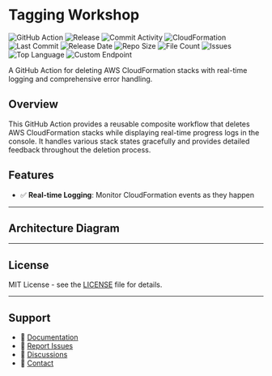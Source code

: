 # Tagging Workshop

![GitHub Action](https://img.shields.io/badge/GitHub-Action-blue?logo=github)&nbsp;![Release](https://github.com/subhamay-bhattacharyya/1905-tagging-cft/actions/workflows/release.yaml/badge.svg)&nbsp;![Commit Activity](https://img.shields.io/github/commit-activity/t/subhamay-bhattacharyya/1905-tagging-cft)&nbsp;![CloudFormation](https://img.shields.io/badge/AWS-CloudFormation-orange?logo=amazonaws)&nbsp;![Last Commit](https://img.shields.io/github/last-commit/subhamay-bhattacharyya/1905-tagging-cft)&nbsp;![Release Date](https://img.shields.io/github/release-date/subhamay-bhattacharyya/1905-tagging-cft)&nbsp;![Repo Size](https://img.shields.io/github/repo-size/subhamay-bhattacharyya/1905-tagging-cft)&nbsp;![File Count](https://img.shields.io/github/directory-file-count/subhamay-bhattacharyya/1905-tagging-cft)&nbsp;![Issues](https://img.shields.io/github/issues/subhamay-bhattacharyya/1905-tagging-cft)&nbsp;![Top Language](https://img.shields.io/github/languages/top/subhamay-bhattacharyya/1905-tagging-cft)&nbsp;![Custom Endpoint](https://img.shields.io/endpoint?url=https://gist.githubusercontent.com/bsubhamay/102d6d225b6bf6c1dd2c28bd74797e37/raw/1905-tagging-cft.json?)


A GitHub Action for deleting AWS CloudFormation stacks with real-time logging and comprehensive error handling.

## Overview

This GitHub Action provides a reusable composite workflow that deletes AWS CloudFormation stacks while displaying real-time progress logs in the console. It handles various stack states gracefully and provides detailed feedback throughout the deletion process.

## Features

- ✅ **Real-time Logging**: Monitor CloudFormation events as they happen

---

## Architecture Diagram


---

## License

MIT License - see the [LICENSE](LICENSE) file for details.

---

## Support

- 📖 [Documentation](https://github.com/subhamay-bhattacharyya/1905-tagging-cft/wiki)
- 🐛 [Report Issues](https://github.com/subhamay-bhattacharyya/1905-tagging-cft/issues)
- 💬 [Discussions](https://github.com/subhamay-bhattacharyya/1905-tagging-cft/discussions)
- 📧 [Contact](mailto:support@subhamay.aws@gmail.com)